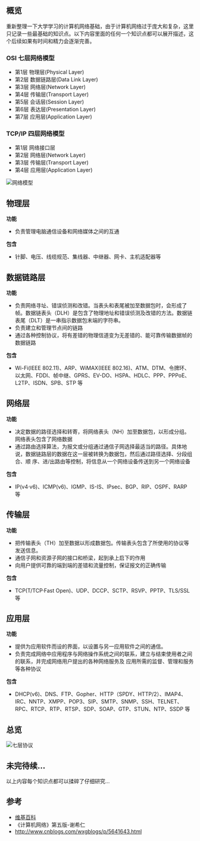 ## 概览

重新整理一下大学学习的计算机网络基础，由于计算机网络过于庞大和复杂，这里只记录一些最基础的知识点。以下内容里面的任何一个知识点都可以展开描述，这个后续如果有时间和精力会逐渐完善。

### OSI 七层网络模型

- 第1层 物理层(Physical Layer)
- 第2层 数据链路层(Data Link Layer)
- 第3层 网络层(Network Layer)
- 第4层 传输层(Transport Layer)
- 第5层 会话层(Session Layer)
- 第6层 表达层(Presentation Layer)
- 第7层 应用层(Application Layer)

### TCP/IP 四层网络模型

- 第1层 网络接口层
- 第2层 网络层(Network Layer)
- 第3层 传输层(Transport Layer)
- 第4层 应用层(Application Layer)

![网络模型](https://wangyuchao.oss-cn-beijing.aliyuncs.com/blog/program/internet-base-01.jpg)

## 物理层

**功能**

- 负责管理电脑通信设备和网络媒体之间的互通

**包含**

- 针脚、电压、线缆规范、集线器、中继器、网卡、主机适配器等

## 数据链路层

**功能**

- 负责网络寻址、错误侦测和改错。当表头和表尾被加至数据包时，会形成了帧。数据链表头（DLH）是包含了物理地址和错误侦测及改错的方法。数据链表尾（DLT）是一串指示数据包末端的字符串。
- 负责建立和管理节点间的链路
- 通过各种控制协议，将有差错的物理信道变为无差错的、能可靠传输数据帧的数据链路

**包含**

- Wi-Fi(IEEE 802.11)、ARP、WiMAX(IEEE 802.16)、ATM、DTM、令牌环、以太网、FDDI、帧中继、GPRS、EV-DO、HSPA、HDLC、PPP、PPPoE、L2TP、ISDN、SPB、STP 等

## 网络层

**功能**

- 决定数据的路径选择和转寄，将网络表头（NH）加至数据包，以形成分组。网络表头包含了网络数据
- 通过路由选择算法，为报文或分组通过通信子网选择最适当的路径。具体地说，数据链路层的数据在这一层被转换为数据包，然后通过路径选择、分段组合、顺 序、进/出路由等控制，将信息从一个网络设备传送到另一个网络设备

**包含**

- IP(v4·v6)、ICMP(v6)、IGMP、IS-IS、IPsec、BGP、RIP、OSPF、RARP 等

## 传输层

**功能**

- 把传输表头（TH）加至数据以形成数据包。传输表头包含了所使用的协议等发送信息。
- 通信子网和资源子网的接口和桥梁，起到承上启下的作用
- 向用户提供可靠的端到端的差错和流量控制，保证报文的正确传输

**包含**

- TCP(T/TCP·Fast Open)、UDP、DCCP、SCTP、RSVP、PPTP、TLS/SSL 等

## 应用层

**功能**

- 提供为应用软件而设的界面，以设置与另一应用软件之间的通信。
- 负责完成网络中应用程序与网络操作系统之间的联系，建立与结束使用者之间的联系，并完成网络用户提出的各种网络服务及 应用所需的监督、管理和服务等各种协议

**包含**

- DHCP(v6)、DNS、FTP、Gopher、HTTP（SPDY、HTTP/2）、IMAP4、IRC、NNTP、XMPP、POP3、SIP、SMTP、SNMP、SSH、TELNET、RPC、RTCP、RTP、RTSP、SDP、SOAP、GTP、STUN、NTP、SSDP 等

## 总览

![七层协议](https://wangyuchao.oss-cn-beijing.aliyuncs.com/blog/program/internet-base-02.png)

## 未完待续...

以上内容每个知识点都可以揉碎了仔细研究...

## 参考

- [维基百科](https://zh.wikipedia.org/wiki/%E8%B6%85%E6%96%87%E6%9C%AC%E4%BC%A0%E8%BE%93%E5%8D%8F%E8%AE%AE)
- 《计算机网络》第五版-谢希仁
- http://www.cnblogs.com/wxgblogs/p/5641643.html